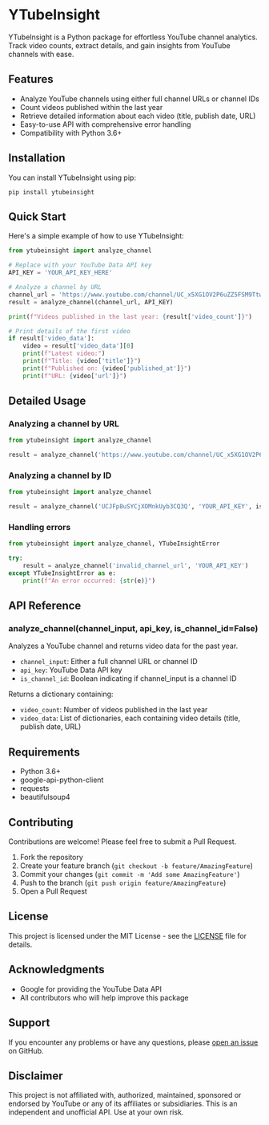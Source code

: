 # YTubeInsight

YTubeInsight is a Python package for effortless YouTube channel analytics. Track video counts, extract details, and gain insights from YouTube channels with ease.

## Features

- Analyze YouTube channels using either full channel URLs or channel IDs
- Count videos published within the last year
- Retrieve detailed information about each video (title, publish date, URL)
- Easy-to-use API with comprehensive error handling
- Compatibility with Python 3.6+

## Installation

You can install YTubeInsight using pip:

```
pip install ytubeinsight
```

## Quick Start

Here's a simple example of how to use YTubeInsight:

```python
from ytubeinsight import analyze_channel

# Replace with your YouTube Data API key
API_KEY = 'YOUR_API_KEY_HERE'

# Analyze a channel by URL
channel_url = 'https://www.youtube.com/channel/UC_x5XG1OV2P6uZZ5FSM9Ttw'
result = analyze_channel(channel_url, API_KEY)

print(f"Videos published in the last year: {result['video_count']}")

# Print details of the first video
if result['video_data']:
    video = result['video_data'][0]
    print(f"Latest video:")
    print(f"Title: {video['title']}")
    print(f"Published on: {video['published_at']}")
    print(f"URL: {video['url']}")
```

## Detailed Usage

### Analyzing a channel by URL

```python
from ytubeinsight import analyze_channel

result = analyze_channel('https://www.youtube.com/channel/UC_x5XG1OV2P6uZZ5FSM9Ttw', 'YOUR_API_KEY')
```

### Analyzing a channel by ID

```python
from ytubeinsight import analyze_channel

result = analyze_channel('UCJFp8uSYCjXOMnkUyb3CQ3Q', 'YOUR_API_KEY', is_channel_id=True)
```

### Handling errors

```python
from ytubeinsight import analyze_channel, YTubeInsightError

try:
    result = analyze_channel('invalid_channel_url', 'YOUR_API_KEY')
except YTubeInsightError as e:
    print(f"An error occurred: {str(e)}")
```

## API Reference

### analyze_channel(channel_input, api_key, is_channel_id=False)

Analyzes a YouTube channel and returns video data for the past year.

- `channel_input`: Either a full channel URL or channel ID
- `api_key`: YouTube Data API key
- `is_channel_id`: Boolean indicating if channel_input is a channel ID

Returns a dictionary containing:
- `video_count`: Number of videos published in the last year
- `video_data`: List of dictionaries, each containing video details (title, publish date, URL)

## Requirements

- Python 3.6+
- google-api-python-client
- requests
- beautifulsoup4

## Contributing

Contributions are welcome! Please feel free to submit a Pull Request.

1. Fork the repository
2. Create your feature branch (`git checkout -b feature/AmazingFeature`)
3. Commit your changes (`git commit -m 'Add some AmazingFeature'`)
4. Push to the branch (`git push origin feature/AmazingFeature`)
5. Open a Pull Request

## License

This project is licensed under the MIT License - see the [LICENSE](LICENSE) file for details.

## Acknowledgments

- Google for providing the YouTube Data API
- All contributors who will help improve this package

## Support

If you encounter any problems or have any questions, please [open an issue](https://github.com/yourusername/YTubeInsight/issues) on GitHub.

## Disclaimer

This project is not affiliated with, authorized, maintained, sponsored or endorsed by YouTube or any of its affiliates or subsidiaries. This is an independent and unofficial API. Use at your own risk.
